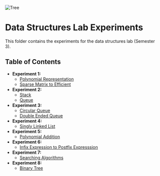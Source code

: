 ![Tree](https://miro.medium.com/max/828/1*KpDOKMFAgDWaGTQHL0r70g.webp)

# Data Structures Lab Experiments

This folder contains the experiments for the data structures lab (Semester 3).

## Table of Contents
- **Experiment 1:**
  - [Polynomial Representation](./Polynomial_representation/)
  - [Sparse Matrix to Efficient](./Sparse_to_efficient/)
- **Experiment 2:**
  - [Stack](./Stack/)
  - [Queue](./Linear_queue/)
- **Experiment 3:**
  - [Circular Queue](./Circular_queue/)
  - [Double Ended Queue](./Double_ended_queue/)
- **Experiment 4:**
  - [Singly Linked List](./Singly_linked_list/)
- **Experiment 5:**
  - [Polynomial Addition](./Polynomial_addition/)
- **Experiment 6:**
  - [Infix Expression to Postfix Expresssion](./Infix_to_postfix/)
- **Experiment 7:**
  - [Searching Algorithms](./Searching_algorithms/)
- **Experiment 8:**
  - [Binary Tree](./Binary_tree/)
